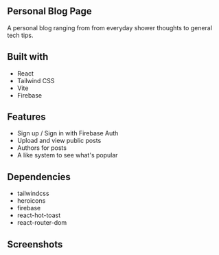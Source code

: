 ## Personal Blog Page

A personal blog ranging from from everyday shower thoughts to general tech tips.

## Built with
- React
- Tailwind CSS
- Vite
- Firebase

## Features
- Sign up / Sign in with Firebase Auth
- Upload and view public posts
- Authors for posts
- A like system to see what's popular
  
## Dependencies
- tailwindcss
- heroicons
- firebase
- react-hot-toast
- react-router-dom

## Screenshots